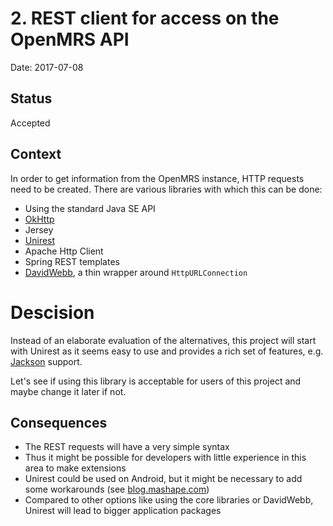 # 2. REST client for access on the OpenMRS API

Date: 2017-07-08

## Status

Accepted

## Context

In order to get information from the OpenMRS instance, HTTP requests need to be created.
There are various libraries with which this can be done:

- Using the standard Java SE API
- [OkHttp](https://github.com/square/okhttp)
- Jersey
- [Unirest](https://github.com/mashape/unirest-java)
- Apache Http Client
- Spring REST templates
- [DavidWebb](https://github.com/hgoebl/DavidWebb), a thin wrapper around `HttpURLConnection`

# Descision

Instead of an elaborate evaluation of the alternatives, this project will start with Unirest
as it seems easy to use and provides a rich set of features, e.g. [Jackson](https://github.com/FasterXML/jackson-docs) support.

Let's see if using this library is acceptable for users of this project and maybe change it later if not.

## Consequences

- The REST requests will have a very simple syntax
- Thus it might be possible for developers with little experience in this area to make extensions
- Unirest could be used on Android, but it might be necessary to add some workarounds (see [blog.mashape.com](http://blog.mashape.com/using-unirest-java-for-your-android-projects/))
- Compared to other options like using the core libraries or DavidWebb, Unirest will lead to bigger application packages
